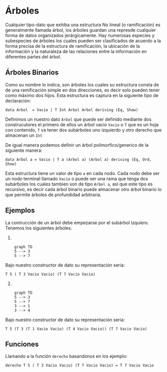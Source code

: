 # Árboles

Cualquier tipo-dato que exhiba una estructura No lineal (o ramificación) es generalmente llamada árbol, los árboles guardan una represde cualquier forma de datos organizados jerárgicamente.
Hay numerosas especies y subespecies de árboles los cuales pueden ser clasificados de acuerdo a la forma precisa de la estructura de ramificación, la ubicación de la información y la naturaleza de las relaciones entre la información en diferentes partes del árbol.

## Árboles Binarios 

Como su nombre lo indica, son árboles los cuales su estructura consta de de una ramificación simple en dos direcciones, es decir solo pueden tener como máximo dos hijos. Esta estructura es captura en la siguiente tipo de declaración:

	data Arbol  = Vacio | T Int Arbol Arbol deriving (Eq, Show) 
	
Definimos un nuestro dato `Arbol` que puede ser definido mediante dos construcutores el primero de ellos un árbol vacio `Vacio` o `T` que es un hoja con contenido, `T` va tener dos subárboles uno izquierdo y otro derecho que almacenan un `Int` 	
	
	
	
De igual manera podemos definir un árbol polimorfico/generico de la siguiente manera:

    data Arbol a = Vacio | T a (Arbol a) (Arbol a) deriving (Eq, Ord, Show)
	
Esta estructura tiene un valor de tipo `a` en cada nodo. Cada nodo debe ser un nodo terminal llamado `Vacio` o puede ser una rama que tenga dos subárboles los cuales tambien son de tipo `Arbol a`, así que este tipo es recursivo, es decir cada árbol binario puede almacenar otro árbol binario lo que permite árboles de profundidad arbitraria. 


## Ejemplos

La contrucción de un árbol debe empezarse por el subárbol izquiero. Tenemos los siguientes árboles.

1. 
``` mermaid
	graph TD
    5 --> 3
	5 --> 7
```	

Bajo nuestro constructor de dato su representación seria:

	T 5 ( T 3 Vacio Vacio) (T 7 Vacio Vacio)

2.

``` mermaid
	graph TD
    5 --> 3
	5 --> 7
    3 --> 1
    3 --> 4
```	

Bajo nuestro constructor de dato su representación seria:

	T 5 (T 3 (T 1 Vacio Vacio) (T 4 Vacio Vacio)) (T 7 Vacio Vacio)


## Funciones
	
Llamando a la función `derecho`  basandonos en los ejemplo:

	derecho T 5 ( T 3 Vacio Vacio) (T 7 Vacio Vacio) = T 7 Vacio Vacio


